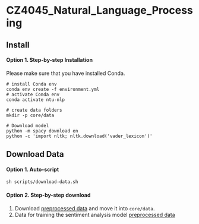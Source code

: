# CZ4045_Natural_Language_Processing

## Install

#### Option 1. Step-by-step Installation
Please make sure that you have installed Conda.
```shell script
# install Conda env
conda env create -f environment.yml
# activate Conda env
conda activate ntu-nlp

# create data folders
mkdir -p core/data

# Download model
python -m spacy download en
python -c 'import nltk; nltk.download('vader_lexicon')'
```

## Download Data

#### Option 1. Auto-script
```shell script
sh scripts/download-data.sh
```

#### Option 2. Step-by-step download
1. Download [preprocessed data](https://drive.google.com/open?id=1ay53rIluB334-RUqn28GR-QI6HxutJ6H) and move it into `core/data`.
2. Data for training the sentiment analysis model [preprocessed data](https://drive.google.com/drive/folders/1GJd8tYRcxwuRj7mvZCX1zjjr63MF-zW1?usp=sharing)
